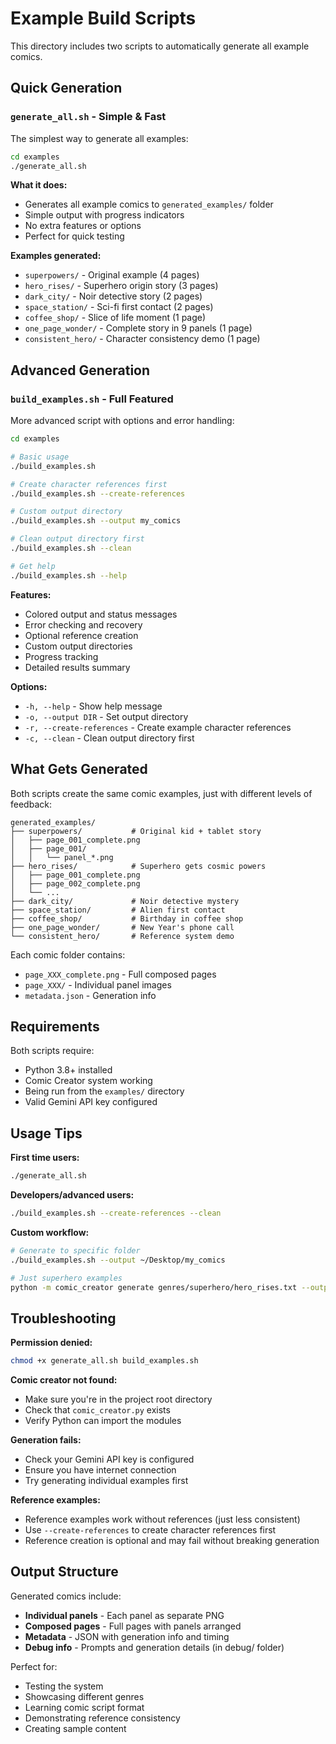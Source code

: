 # Example Build Scripts

This directory includes two scripts to automatically generate all example comics.

## Quick Generation

### `generate_all.sh` - Simple & Fast

The simplest way to generate all examples:

```bash
cd examples
./generate_all.sh
```

**What it does:**
- Generates all example comics to `generated_examples/` folder
- Simple output with progress indicators
- No extra features or options
- Perfect for quick testing

**Examples generated:**
- `superpowers/` - Original example (4 pages)
- `hero_rises/` - Superhero origin story (3 pages)  
- `dark_city/` - Noir detective story (2 pages)
- `space_station/` - Sci-fi first contact (2 pages)
- `coffee_shop/` - Slice of life moment (1 page)
- `one_page_wonder/` - Complete story in 9 panels (1 page)
- `consistent_hero/` - Character consistency demo (1 page)

## Advanced Generation

### `build_examples.sh` - Full Featured

More advanced script with options and error handling:

```bash
cd examples

# Basic usage
./build_examples.sh

# Create character references first
./build_examples.sh --create-references

# Custom output directory
./build_examples.sh --output my_comics

# Clean output directory first
./build_examples.sh --clean

# Get help
./build_examples.sh --help
```

**Features:**
- Colored output and status messages
- Error checking and recovery
- Optional reference creation
- Custom output directories
- Progress tracking
- Detailed results summary

**Options:**
- `-h, --help` - Show help message
- `-o, --output DIR` - Set output directory
- `-r, --create-references` - Create example character references
- `-c, --clean` - Clean output directory first

## What Gets Generated

Both scripts create the same comic examples, just with different levels of feedback:

```
generated_examples/
├── superpowers/           # Original kid + tablet story
│   ├── page_001_complete.png
│   ├── page_001/
│   │   └── panel_*.png
├── hero_rises/            # Superhero gets cosmic powers  
│   ├── page_001_complete.png
│   ├── page_002_complete.png
│   └── ...
├── dark_city/             # Noir detective mystery
├── space_station/         # Alien first contact
├── coffee_shop/           # Birthday in coffee shop
├── one_page_wonder/       # New Year's phone call
└── consistent_hero/       # Reference system demo
```

Each comic folder contains:
- `page_XXX_complete.png` - Full composed pages
- `page_XXX/` - Individual panel images
- `metadata.json` - Generation info

## Requirements

Both scripts require:
- Python 3.8+ installed
- Comic Creator system working
- Being run from the `examples/` directory
- Valid Gemini API key configured

## Usage Tips

**First time users:**
```bash
./generate_all.sh
```

**Developers/advanced users:**
```bash  
./build_examples.sh --create-references --clean
```

**Custom workflow:**
```bash
# Generate to specific folder
./build_examples.sh --output ~/Desktop/my_comics

# Just superhero examples
python -m comic_creator generate genres/superhero/hero_rises.txt --output my_hero_comic
```

## Troubleshooting

**Permission denied:**
```bash
chmod +x generate_all.sh build_examples.sh
```

**Comic creator not found:**
- Make sure you're in the project root directory
- Check that `comic_creator.py` exists
- Verify Python can import the modules

**Generation fails:**
- Check your Gemini API key is configured
- Ensure you have internet connection
- Try generating individual examples first

**Reference examples:**
- Reference examples work without references (just less consistent)
- Use `--create-references` to create character references first
- Reference creation is optional and may fail without breaking generation

## Output Structure

Generated comics include:
- **Individual panels** - Each panel as separate PNG
- **Composed pages** - Full pages with panels arranged
- **Metadata** - JSON with generation info and timing
- **Debug info** - Prompts and generation details (in debug/ folder)

Perfect for:
- Testing the system
- Showcasing different genres
- Learning comic script format
- Demonstrating reference consistency
- Creating sample content